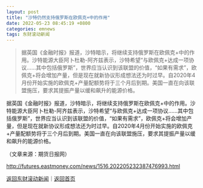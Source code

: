 ```yaml
---
layout: post
title: "沙特仍然支持俄罗斯在欧佩克+中的作用"
date: 2022-05-23 08:45:19 +0800
categories: emnews
tags: 东财滚动新闻
---
```

> 据英国《金融时报》报道，沙特暗示，将继续支持俄罗斯在欧佩克+中的作用。沙特能源大臣阿卜杜勒-阿齐兹表示，沙特希望“与欧佩克+达成一项协议……其中包括俄罗斯”，世界应当认识到该联盟的价值，“如果有需求”，欧佩克+将会增加产量，但是现在就新协议形成想法还为时过早。自2020年4月份开始实施的欧佩克+产量配额势将于三个月后到期。美国一直在向该联盟施压，要求其提振产量以缓和飙升的能源价格。

<p>据英国《金融时报》报道，沙特暗示，将继续支持俄罗斯在欧佩克+中的作用。沙特能源大臣阿卜杜勒-阿齐兹表示，沙特希望“与欧佩克+达成一项协议……其中包括俄罗斯”，世界应当认识到该联盟的价值，“如果有需求”，欧佩克+将会增加产量，但是现在就新协议形成想法还为时过早。自2020年4月份开始实施的欧佩克+产量配额势将于三个月后到期。美国一直在向该联盟施压，要求其提振产量以缓和飙升的能源价格。 </p><p class="em_media">（文章来源：期货日报网）</p>

<http://futures.eastmoney.com/news/1516,202205232387476993.html>

[返回东财滚动新闻](//finews.withounder.com/emnews/)｜[返回首页](//finews.withounder.com/)